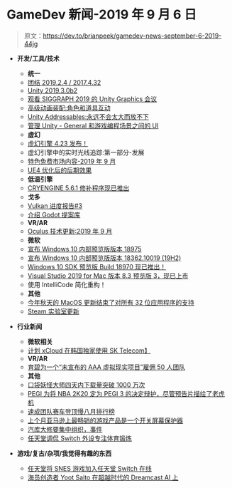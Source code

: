 # GameDev 新闻-2019 年 9 月 6 日

> 原文：<https://dev.to/brianpeek/gamedev-news-september-6-2019-44jg>

*   **开发/工具/技术**

    *   **统一**
    *   [团结 2019.2.4 / 2017.4.32](https://unity3d.com/get-unity/download/archive)
    *   [Unity 2019.3.0b2](https://unity3d.com/unity/beta/2019.3)
    *   [观看 SIGGRAPH 2019 的 Unity Graphics 会议](https://blogs.unity3d.com/2019/09/03/watch-the-unity-graphics-sessions-from-siggraph-2019/)
    *   [高级动画装配:角色和道具互动](https://blogs.unity3d.com/2019/09/05/advanced-animation-rigging-character-and-props-interaction/)
    *   [Unity Addressables:永远不会太大而放不下](https://thegamedev.guru/unity-addressables-learn-workflows/)
    *   [管理 Unity - General 和游戏编程场景之间的 UI](https://www.gamedev.net/articles/programming/general-and-gameplay-programming/managing-ui-between-scenes-in-unity-r5193/)
    *   **虚幻**
    *   [虚幻引擎 4.23 发布！](https://www.unrealengine.com/en-US/blog/unreal-engine-4-23-released)
    *   虚幻引擎中的实时光线追踪:第一部分-发展
    *   [特色免费市场内容-2019 年 9 月](https://www.unrealengine.com/en-US/blog/featured-free-marketplace-content---september-2019)
    *   [UE4 优化后的后期效果](http://www.adriancourreges.com/blog/2018/12/02/ue4-optimized-post-effects/)
    *   **低温引擎**
    *   [CRYENGINE 5.6.1 修补程序现已推出](https://www.cryengine.com/news/cryengine-561-hotfix-available-now)
    *   **戈多**
    *   [Vulkan 进度报告#3](https://godotengine.org/article/vulkan-progress-report-3)
    *   [介绍 Godot 提案库](https://godotengine.org/article/introducing-godot-proposals-repository)
    *   **VR/AR**
    *   [Oculus 技术更新:2019 年 9 月](https://developer.oculus.com/blog/oculus-tech-updates-september-2019/)
    *   **微软**
    *   [宣布 Windows 10 内部预览版版本 18975](https://blogs.windows.com/windowsexperience/2019/09/06/announcing-windows-10-insider-preview-build-18975/)
    *   [宣布 Windows 10 内部预览版版本 18362.10019 (19H2)](https://blogs.windows.com/windowsexperience/2019/09/05/announcing-windows-10-insider-preview-build-18362-10019-19h2/#4pxgUoJGerft6xw3.97)
    *   [Windows 10 SDK 预览版 Build 18970 现已推出！](https://blogs.windows.com/windowsdeveloper/2019/09/03/windows-10-sdk-preview-build-18970-available-now/)
    *   [Visual Studio 2019 for Mac 版本 8.3 预览版 3，现已上市](https://devblogs.microsoft.com/visualstudio/visual-studio-2019-for-mac-version-8-3-preview-3-now-available/)
    *   使用 IntelliCode 简化重构！
    *   **其他**
    *   [今年秋天的 MacOS 更新结束了对所有 32 位应用程序的支持](https://www.gamasutra.com/view/news/349973/This_falls_MacOS_update_ends_support_for_all_32bit_apps.php)
    *   [Steam 实验室更新](https://steamcommunity.com/games/593110/announcements/detail/1606018739983477526)
*   **行业新闻**

    *   **微软相关**
    *   [计划 xCloud 在韩国独家使用 SK Telecom】](https://www.gamesindustry.biz/articles/2019-09-04-project-xcloud-to-use-sk-telecom-exclusively-in-korea)
    *   **VR/AR**
    *   [育碧为一个“未宣布的 AAA 虚拟现实项目”雇佣 50 人团队](https://www.roadtovr.com/ubisoft-unannounced-aaa-vr-project-hiring-brand-new-team/)
    *   **其他**
    *   [口袋妖怪大师四天内下载量突破 1000 万次](https://www.gamasutra.com/view/news/349922/Pokemon_Masters_has_topped_10_million_downloads_in_four_days.php)
    *   [PEGI 为将 NBA 2K20 定为 PEGI 3 的决定辩护，尽管预告片描绘了老虎机](https://www.mcvuk.com/pegi-defends-decision-to-rate-nba-2k20-as-pegi-3-despite-a-teaser-trailer-depicting-slot-machines/)
    *   [速成团队赛车登顶慢八月排行榜](https://www.mcvuk.com/crash-team-racing-tops-slow-august-charts/)
    *   [上个月亚马逊上最畅销的游戏产品是一个开关屏幕保护器](https://www.gamesindustry.biz/articles/2019-09-04-the-best-selling-games-product-on-amazon-last-month-was-a-switch-screen-protector)
    *   [汽库大修要集中组织，事件](https://www.gamesindustry.biz/articles/2019-09-04-steam-library-overhaul-to-focus-on-organization-events)
    *   [任天堂调侃 Switch 外设专注体育锻炼](https://www.gamesindustry.biz/articles/2019-09-06-new-switch-peripheral-appears-focused-on-physical-exercise)
*   **游戏/复古/杂项/我觉得有趣的东西**

    *   [任天堂将 SNES 游戏加入任天堂 Switch 在线](https://www.gamesindustry.biz/articles/2019-09-04-nintendo-adds-snes-titles-to-nintendo-switch-online)
    *   [海员创造者 Yoot Saito 在超越时代的 Dreamcast AI 上](https://www.theverge.com/2019/9/6/20850674/yoot-saito-interview-seaman-sega-dreamcast-ai-20th-anniversary)